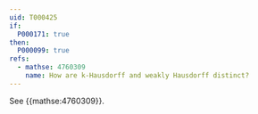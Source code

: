 ```yaml
---
uid: T000425
if:
  P000171: true
then:
  P000099: true
refs:
  - mathse: 4760309
    name: How are k-Hausdorff and weakly Hausdorff distinct?
---
```


See {{mathse:4760309}}.
